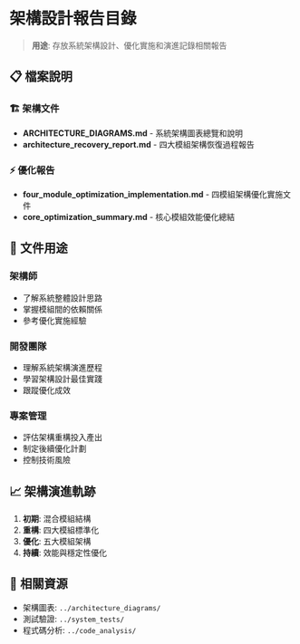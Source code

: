 # 架構設計報告目錄

> **用途**: 存放系統架構設計、優化實施和演進記錄相關報告

## 📋 檔案說明

### 🏗️ 架構文件
- **ARCHITECTURE_DIAGRAMS.md** - 系統架構圖表總覽和說明
- **architecture_recovery_report.md** - 四大模組架構恢復過程報告

### ⚡ 優化報告
- **four_module_optimization_implementation.md** - 四模組架構優化實施文件
- **core_optimization_summary.md** - 核心模組效能優化總結

## 🎯 文件用途

### 架構師
- 了解系統整體設計思路
- 掌握模組間的依賴關係
- 參考優化實施經驗

### 開發團隊
- 理解系統架構演進歷程
- 學習架構設計最佳實踐
- 跟蹤優化成效

### 專案管理
- 評估架構重構投入產出
- 制定後續優化計劃
- 控制技術風險

## 📈 架構演進軌跡

1. **初期**: 混合模組結構
2. **重構**: 四大模組標準化
3. **優化**: 五大模組架構
4. **持續**: 效能與穩定性優化

## 🔗 相關資源

- 架構圖表: `../architecture_diagrams/`
- 測試驗證: `../system_tests/`
- 程式碼分析: `../code_analysis/`